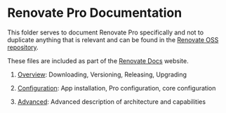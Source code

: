 # Renovate Pro Documentation

This folder serves to document Renovate Pro specifically and not to duplicate anything that is relevant and can be found in the [Renovate OSS repository](https://github.com/renovateapp/renovate).

These files are included as part of the [Renovate Docs](https://renovatebot.com/docs) website.

1. [Overview](overview.md): Downloading, Versioning, Releasing, Upgrading

2. [Configuration](configuration.md): App installation, Pro configuration, core configuration

3. [Advanced](advanced.md): Advanced description of architecture and capabilities
